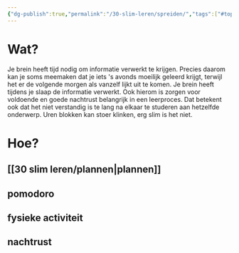 ```yaml
---
{"dg-publish":true,"permalink":"/30-slim-leren/spreiden/","tags":["#topic"],"created":"2025-03-04T18:44:50.149+01:00","updated":"2025-03-31T19:54:04.146+02:00"}
---
```


# Wat?
Je brein heeft tijd nodig om informatie verwerkt te krijgen. Precies daarom kan je soms meemaken dat je iets 's avonds moeilijk geleerd krijgt, terwijl het er de volgende morgen als vanzelf lijkt uit te komen. Je brein heeft tijdens je slaap de informatie verwerkt. Ook hierom is zorgen voor voldoende en goede nachtrust belangrijk in een leerproces.
Dat betekent ook dat het niet verstandig is te lang na elkaar te studeren aan hetzelfde onderwerp. Uren blokken kan stoer klinken, erg slim is het niet. 
# Hoe?
## [[30 slim leren/plannen\|plannen]]

## pomodoro
## fysieke activiteit

## nachtrust
